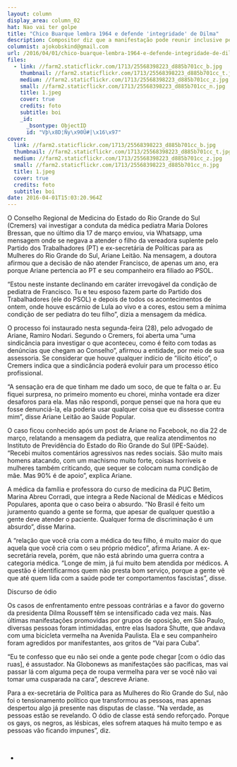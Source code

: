 ```yaml
---
layout: column
display_area: column_02
hat: Nao vai ter golpe
title: "Chico Buarque lembra 1964 e defende 'integridade' de Dilma"
description: Compositor diz que a manifestação pode reunir inclusive pessoas decepcionadas co
columnist: ajokobskind@gmail.com
url: /2016/04/01/chico-buarque-lembra-1964-e-defende-integridade-de-dilma/
files:
  - link: //farm2.staticflickr.com/1713/25568398223_d885b701cc_b.jpg
    thumbnail: //farm2.staticflickr.com/1713/25568398223_d885b701cc_t.jpg
    medium: //farm2.staticflickr.com/1713/25568398223_d885b701cc_z.jpg
    small: //farm2.staticflickr.com/1713/25568398223_d885b701cc_n.jpg
    title: 1.jpeg
    cover: true
    credits: foto
    subtitle: boi
    _id:
      _bsontype: ObjectID
      id: "Vþ\x8D¦Ñy\x90Û#|\x16\x97"
cover:
  link: //farm2.staticflickr.com/1713/25568398223_d885b701cc_b.jpg
  thumbnail: //farm2.staticflickr.com/1713/25568398223_d885b701cc_t.jpg
  medium: //farm2.staticflickr.com/1713/25568398223_d885b701cc_z.jpg
  small: //farm2.staticflickr.com/1713/25568398223_d885b701cc_n.jpg
  title: 1.jpeg
  cover: true
  credits: foto
  subtitle: boi
date: 2016-04-01T15:03:20.964Z
---
```

<p>O Conselho Regional de Medicina do Estado do Rio Grande do Sul (Cremers) vai investigar a conduta da m&eacute;dica pediatra Maria Dolores Bressan, que no &uacute;ltimo dia 17 de mar&ccedil;o enviou, via Whatsapp, uma mensagem onde se negava a atender o filho da vereadora suplente pelo Partido dos Trabalhadores (PT) e ex-secret&aacute;ria de Pol&iacute;ticas para as Mulheres do Rio Grande do Sul, Ariane Leit&atilde;o. Na mensagem, a doutora afirmou que a decis&atilde;o de n&atilde;o atender Francisco, de apenas um ano, era porque Ariane pertencia ao PT e seu companheiro era filiado ao PSOL.</p>

<p>&ldquo;Estou neste instante declinando em car&aacute;ter irrevog&aacute;vel da condi&ccedil;&atilde;o de pediatra de Francisco. Tu e teu esposo fazem parte do Partido dos Trabalhadores (ele do PSOL) e depois de todos os acontecimentos de ontem, onde houve esc&aacute;rnio de Lula ao vivo e a cores, estou sem a m&iacute;nima condi&ccedil;&atilde;o de ser pediatra do teu filho&rdquo;, dizia a mensagem da m&eacute;dica.</p>

<p>O processo foi instaurado nesta segunda-feira (28), pelo advogado de Ariane, Ramiro Nodari. Segundo o Cremers, foi aberta uma &ldquo;uma sindic&acirc;ncia para investigar o que aconteceu, como &eacute; feito com todas as den&uacute;ncias que chegam ao Conselho&rdquo;, afirmou a entidade, por meio de sua assessoria. Se considerar que houve qualquer ind&iacute;cio de &ldquo;il&iacute;cito &eacute;tico&rdquo;, o Cremers indica que a sindic&acirc;ncia poder&aacute; evoluir para um processo &eacute;tico profissional.</p>

<p>&ldquo;A sensa&ccedil;&atilde;o era de que tinham me dado um soco, de que te falta o ar. Eu fiquei surpresa, no primeiro momento eu chorei, minha vontade era dizer desaforos para ela. Mas n&atilde;o respondi, porque pensei que na hora que eu fosse denunci&aacute;-la, ela poderia usar qualquer coisa que eu dissesse contra mim&rdquo;, disse Ariane Leit&atilde;o ao Sa&uacute;de Popular.</p>

<p>O caso ficou conhecido ap&oacute;s um post de Ariane no Facebook, no dia 22 de mar&ccedil;o, relatando a mensagem da pediatra, que realiza atendimentos no Instituto de Previd&ecirc;ncia do Estado do Rio Grande do Sul (IPE-Sa&uacute;de). &ldquo;Recebi muitos coment&aacute;rios agressivos nas redes sociais. S&atilde;o muito mais homens atacando, com um machismo muito forte, coisas horr&iacute;veis e mulheres tamb&eacute;m criticando, que sequer se colocam numa condi&ccedil;&atilde;o de m&atilde;e. Mas 90% &eacute; de apoio&rdquo;, explica Ariane.</p>

<p>A m&eacute;dica da fam&iacute;lia e professora do curso de medicina da PUC Betim, Marina Abreu Corradi, que integra a Rede Nacional de M&eacute;dicas e M&eacute;dicos Populares, aponta que o caso beira o absurdo. &ldquo;No Brasil &eacute; feito um juramento quando a gente se forma, que apesar de qualquer quest&atilde;o a gente deve atender o paciente. Qualquer forma de discrimina&ccedil;&atilde;o &eacute; um absurdo&rdquo;, disse Marina.</p>

<p>A &ldquo;rela&ccedil;&atilde;o que voc&ecirc; cria com a m&eacute;dica do teu filho, &eacute; muito maior do que aquela que voc&ecirc; cria com o seu pr&oacute;prio m&eacute;dico&rdquo;, afirma Ariane. A ex-secret&aacute;ria revela, por&eacute;m, que n&atilde;o est&aacute; abrindo uma guerra contra a categoria m&eacute;dica. &ldquo;Longe de mim, j&aacute; fui muito bem atendida por m&eacute;dicos. A quest&atilde;o &eacute; identificarmos quem n&atilde;o presta bom servi&ccedil;o, porque a gente v&ecirc; que at&eacute; quem lida com a sa&uacute;de pode ter comportamentos fascistas&rdquo;, disse.</p>

<p>Discurso de &oacute;dio</p>

<p>Os casos de enfrentamento entre pessoas contr&aacute;rias e a favor do governo da presidenta Dilma Rousseff t&ecirc;m se intensificado cada vez mais. Nas &uacute;ltimas manifesta&ccedil;&otilde;es promovidas por grupos de oposi&ccedil;&atilde;o, em S&atilde;o Paulo, diversas pessoas foram intimidadas, entre elas Isadora Shutte, que andava com uma bicicleta vermelha na Avenida Paulista. Ela e seu companheiro foram agredidos por manifestantes, aos gritos de &ldquo;Vai para Cuba&rdquo;.</p>

<p>&ldquo;Eu te confesso que eu n&atilde;o sei onde a gente pode chegar [com o &oacute;dio das ruas], &eacute; assustador. Na Globonews as manifesta&ccedil;&otilde;es s&atilde;o pac&iacute;ficas, mas vai passar l&aacute; com alguma pe&ccedil;a de roupa vermelha para ver se voc&ecirc; n&atilde;o vai tomar uma cusparada na cara&rdquo;, descreve Ariane.</p>

<p>Para a ex-secret&aacute;ria de Pol&iacute;tica para as Mulheres do Rio Grande do Sul, n&atilde;o foi o tensionamento pol&iacute;tico que transformou as pessoas, mas apenas despertou algo j&aacute; presente nas disputas de classe. &ldquo;Na verdade, as pessoas est&atilde;o se revelando. O &oacute;dio de classe est&aacute; sendo refor&ccedil;ado. Porque os gays, os negros, as l&eacute;sbicas, eles sofrem ataques h&aacute; muito tempo e as pessoas v&atilde;o ficando impunes&rdquo;, diz.</p>

<p>&nbsp;</p>

<ul>
	<li>
	<p>&nbsp;</p>
	</li>
</ul>

